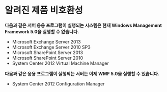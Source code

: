 # 알려진 제품 비호환성

**다음과 같은 서버 응용 프로그램이 실행되는 시스템은 현재 Windows Management Framework 5.0을 실행할 수 없습니다.**

- Microsoft Exchange Server 2013
- Microsoft Exchange Server 2010 SP3
- Microsoft SharePoint Server 2013
- Microsoft SharePoint Server 2010
- System Center 2012 Virtual Machine Manager

**다음과 같은 응용 프로그램이 실행되는 서버는 이제 WMF 5.0을 실행할 수 있습니다.**

- System Center 2012 Configuration Manager
<!--HONumber=Mar16_HO2-->
